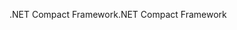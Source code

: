 <span data-ttu-id="b0eb7-101">.NET Compact Framework</span><span class="sxs-lookup"><span data-stu-id="b0eb7-101">.NET Compact Framework</span></span>